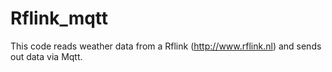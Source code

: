 # Rflink_mqtt
This code reads weather data from a Rflink (http://www.rflink.nl) and sends out data via Mqtt.
